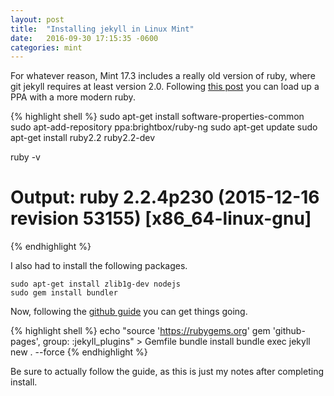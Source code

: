 ```yaml
---
layout: post
title:  "Installing jekyll in Linux Mint"
date:   2016-09-30 17:15:35 -0600
categories: mint
---
```

For whatever reason, Mint 17.3 includes a really old version of ruby, where git jekyll requires at least version 2.0. Following [this post](https://theoryl1.wordpress.com/2015/12/30/install-ruby-2-x-on-linux-mint-17-3/) you can load up a PPA with a more modern ruby.

{% highlight shell %}
sudo apt-get install software-properties-common
sudo apt-add-repository ppa:brightbox/ruby-ng
sudo apt-get update
sudo apt-get install ruby2.2 ruby2.2-dev
 
ruby -v
# Output: ruby 2.2.4p230 (2015-12-16 revision 53155) [x86_64-linux-gnu]
{% endhighlight %}

I also had to install the following packages.

```
sudo apt-get install zlib1g-dev nodejs
sudo gem install bundler
```

Now, following the [github guide](https://help.github.com/articles/setting-up-your-github-pages-site-locally-with-jekyll/) you can get things going.

{% highlight shell %}
echo "source 'https://rubygems.org'
gem 'github-pages', group: :jekyll_plugins" > Gemfile
bundle install
bundle exec jekyll new . --force
{% endhighlight %}

Be sure to actually follow the guide, as this is just my notes after completing install.
